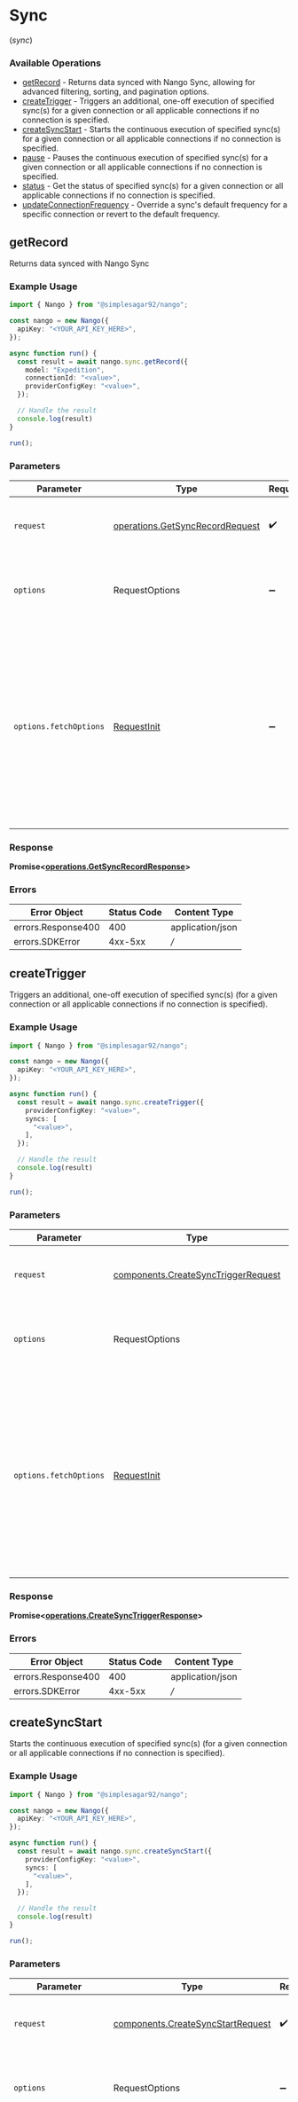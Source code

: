 # Sync
(*sync*)

### Available Operations

* [getRecord](#getrecord) - Returns data synced with Nango Sync, allowing for advanced filtering, sorting, and pagination options.
* [createTrigger](#createtrigger) - Triggers an additional, one-off execution of specified sync(s) for a given connection or all applicable connections if no connection is specified.
* [createSyncStart](#createsyncstart) - Starts the continuous execution of specified sync(s) for a given connection or all applicable connections if no connection is specified.
* [pause](#pause) - Pauses the continuous execution of specified sync(s) for a given connection or all applicable connections if no connection is specified.
* [status](#status) - Get the status of specified sync(s) for a given connection or all applicable connections if no connection is specified.
* [updateConnectionFrequency](#updateconnectionfrequency) - Override a sync's default frequency for a specific connection or revert to the default frequency.

## getRecord

Returns data synced with Nango Sync

### Example Usage

```typescript
import { Nango } from "@simplesagar92/nango";

const nango = new Nango({
  apiKey: "<YOUR_API_KEY_HERE>",
});

async function run() {
  const result = await nango.sync.getRecord({
    model: "Expedition",
    connectionId: "<value>",
    providerConfigKey: "<value>",
  });

  // Handle the result
  console.log(result)
}

run();
```

### Parameters

| Parameter                                                                                                                                                                      | Type                                                                                                                                                                           | Required                                                                                                                                                                       | Description                                                                                                                                                                    |
| ------------------------------------------------------------------------------------------------------------------------------------------------------------------------------ | ------------------------------------------------------------------------------------------------------------------------------------------------------------------------------ | ------------------------------------------------------------------------------------------------------------------------------------------------------------------------------ | ------------------------------------------------------------------------------------------------------------------------------------------------------------------------------ |
| `request`                                                                                                                                                                      | [operations.GetSyncRecordRequest](../../models/operations/getsyncrecordrequest.md)                                                                                             | :heavy_check_mark:                                                                                                                                                             | The request object to use for the request.                                                                                                                                     |
| `options`                                                                                                                                                                      | RequestOptions                                                                                                                                                                 | :heavy_minus_sign:                                                                                                                                                             | Used to set various options for making HTTP requests.                                                                                                                          |
| `options.fetchOptions`                                                                                                                                                         | [RequestInit](https://developer.mozilla.org/en-US/docs/Web/API/Request/Request#options)                                                                                        | :heavy_minus_sign:                                                                                                                                                             | Options that are passed to the underlying HTTP request. This can be used to inject extra headers for examples. All `Request` options, except `method` and `body`, are allowed. |


### Response

**Promise\<[operations.GetSyncRecordResponse](../../models/operations/getsyncrecordresponse.md)\>**
### Errors

| Error Object       | Status Code        | Content Type       |
| ------------------ | ------------------ | ------------------ |
| errors.Response400 | 400                | application/json   |
| errors.SDKError    | 4xx-5xx            | */*                |

## createTrigger

Triggers an additional, one-off execution of specified sync(s) (for a given connection or all applicable connections if no connection is specified).

### Example Usage

```typescript
import { Nango } from "@simplesagar92/nango";

const nango = new Nango({
  apiKey: "<YOUR_API_KEY_HERE>",
});

async function run() {
  const result = await nango.sync.createTrigger({
    providerConfigKey: "<value>",
    syncs: [
      "<value>",
    ],
  });

  // Handle the result
  console.log(result)
}

run();
```

### Parameters

| Parameter                                                                                                                                                                      | Type                                                                                                                                                                           | Required                                                                                                                                                                       | Description                                                                                                                                                                    |
| ------------------------------------------------------------------------------------------------------------------------------------------------------------------------------ | ------------------------------------------------------------------------------------------------------------------------------------------------------------------------------ | ------------------------------------------------------------------------------------------------------------------------------------------------------------------------------ | ------------------------------------------------------------------------------------------------------------------------------------------------------------------------------ |
| `request`                                                                                                                                                                      | [components.CreateSyncTriggerRequest](../../models/components/createsynctriggerrequest.md)                                                                                     | :heavy_check_mark:                                                                                                                                                             | The request object to use for the request.                                                                                                                                     |
| `options`                                                                                                                                                                      | RequestOptions                                                                                                                                                                 | :heavy_minus_sign:                                                                                                                                                             | Used to set various options for making HTTP requests.                                                                                                                          |
| `options.fetchOptions`                                                                                                                                                         | [RequestInit](https://developer.mozilla.org/en-US/docs/Web/API/Request/Request#options)                                                                                        | :heavy_minus_sign:                                                                                                                                                             | Options that are passed to the underlying HTTP request. This can be used to inject extra headers for examples. All `Request` options, except `method` and `body`, are allowed. |


### Response

**Promise\<[operations.CreateSyncTriggerResponse](../../models/operations/createsynctriggerresponse.md)\>**
### Errors

| Error Object       | Status Code        | Content Type       |
| ------------------ | ------------------ | ------------------ |
| errors.Response400 | 400                | application/json   |
| errors.SDKError    | 4xx-5xx            | */*                |

## createSyncStart

Starts the continuous execution of specified sync(s) (for a given connection or all applicable connections if no connection is specified).

### Example Usage

```typescript
import { Nango } from "@simplesagar92/nango";

const nango = new Nango({
  apiKey: "<YOUR_API_KEY_HERE>",
});

async function run() {
  const result = await nango.sync.createSyncStart({
    providerConfigKey: "<value>",
    syncs: [
      "<value>",
    ],
  });

  // Handle the result
  console.log(result)
}

run();
```

### Parameters

| Parameter                                                                                                                                                                      | Type                                                                                                                                                                           | Required                                                                                                                                                                       | Description                                                                                                                                                                    |
| ------------------------------------------------------------------------------------------------------------------------------------------------------------------------------ | ------------------------------------------------------------------------------------------------------------------------------------------------------------------------------ | ------------------------------------------------------------------------------------------------------------------------------------------------------------------------------ | ------------------------------------------------------------------------------------------------------------------------------------------------------------------------------ |
| `request`                                                                                                                                                                      | [components.CreateSyncStartRequest](../../models/components/createsyncstartrequest.md)                                                                                         | :heavy_check_mark:                                                                                                                                                             | The request object to use for the request.                                                                                                                                     |
| `options`                                                                                                                                                                      | RequestOptions                                                                                                                                                                 | :heavy_minus_sign:                                                                                                                                                             | Used to set various options for making HTTP requests.                                                                                                                          |
| `options.fetchOptions`                                                                                                                                                         | [RequestInit](https://developer.mozilla.org/en-US/docs/Web/API/Request/Request#options)                                                                                        | :heavy_minus_sign:                                                                                                                                                             | Options that are passed to the underlying HTTP request. This can be used to inject extra headers for examples. All `Request` options, except `method` and `body`, are allowed. |


### Response

**Promise\<[operations.CreateSyncStartResponse](../../models/operations/createsyncstartresponse.md)\>**
### Errors

| Error Object       | Status Code        | Content Type       |
| ------------------ | ------------------ | ------------------ |
| errors.Response400 | 400                | application/json   |
| errors.SDKError    | 4xx-5xx            | */*                |

## pause

Pauses the continuous execution of specified sync(s) (for a given connection or all applicable connections if no connection is specified).

### Example Usage

```typescript
import { Nango } from "@simplesagar92/nango";

const nango = new Nango({
  apiKey: "<YOUR_API_KEY_HERE>",
});

async function run() {
  const result = await nango.sync.pause({
    providerConfigKey: "<value>",
    syncs: [
      "<value>",
    ],
  });

  // Handle the result
  console.log(result)
}

run();
```

### Parameters

| Parameter                                                                                                                                                                      | Type                                                                                                                                                                           | Required                                                                                                                                                                       | Description                                                                                                                                                                    |
| ------------------------------------------------------------------------------------------------------------------------------------------------------------------------------ | ------------------------------------------------------------------------------------------------------------------------------------------------------------------------------ | ------------------------------------------------------------------------------------------------------------------------------------------------------------------------------ | ------------------------------------------------------------------------------------------------------------------------------------------------------------------------------ |
| `request`                                                                                                                                                                      | [components.CreateSyncPauseRequest](../../models/components/createsyncpauserequest.md)                                                                                         | :heavy_check_mark:                                                                                                                                                             | The request object to use for the request.                                                                                                                                     |
| `options`                                                                                                                                                                      | RequestOptions                                                                                                                                                                 | :heavy_minus_sign:                                                                                                                                                             | Used to set various options for making HTTP requests.                                                                                                                          |
| `options.fetchOptions`                                                                                                                                                         | [RequestInit](https://developer.mozilla.org/en-US/docs/Web/API/Request/Request#options)                                                                                        | :heavy_minus_sign:                                                                                                                                                             | Options that are passed to the underlying HTTP request. This can be used to inject extra headers for examples. All `Request` options, except `method` and `body`, are allowed. |


### Response

**Promise\<[operations.CreateSyncPauseResponse](../../models/operations/createsyncpauseresponse.md)\>**
### Errors

| Error Object       | Status Code        | Content Type       |
| ------------------ | ------------------ | ------------------ |
| errors.Response400 | 400                | application/json   |
| errors.SDKError    | 4xx-5xx            | */*                |

## status

Get the status of specified sync(s) (for a given connection or all applicable connections if no connection is specified)

### Example Usage

```typescript
import { Nango } from "@simplesagar92/nango";

const nango = new Nango({
  apiKey: "<YOUR_API_KEY_HERE>",
});

async function run() {
  const result = await nango.sync.status("<value>", "<value>", "<value>");

  // Handle the result
  console.log(result)
}

run();
```

### Parameters

| Parameter                                                                                                                                                                      | Type                                                                                                                                                                           | Required                                                                                                                                                                       | Description                                                                                                                                                                    |
| ------------------------------------------------------------------------------------------------------------------------------------------------------------------------------ | ------------------------------------------------------------------------------------------------------------------------------------------------------------------------------ | ------------------------------------------------------------------------------------------------------------------------------------------------------------------------------ | ------------------------------------------------------------------------------------------------------------------------------------------------------------------------------ |
| `providerConfigKey`                                                                                                                                                            | *string*                                                                                                                                                                       | :heavy_check_mark:                                                                                                                                                             | The ID of the integration you established within Nango                                                                                                                         |
| `syncs`                                                                                                                                                                        | *string*                                                                                                                                                                       | :heavy_check_mark:                                                                                                                                                             | The name of the syncs you want to fetch a status for. Pass in "*" to return all syncs per the integration                                                                      |
| `connectionId`                                                                                                                                                                 | *string*                                                                                                                                                                       | :heavy_minus_sign:                                                                                                                                                             | The ID of the connection. If omitted, all connections will be surfaced.                                                                                                        |
| `options`                                                                                                                                                                      | RequestOptions                                                                                                                                                                 | :heavy_minus_sign:                                                                                                                                                             | Used to set various options for making HTTP requests.                                                                                                                          |
| `options.fetchOptions`                                                                                                                                                         | [RequestInit](https://developer.mozilla.org/en-US/docs/Web/API/Request/Request#options)                                                                                        | :heavy_minus_sign:                                                                                                                                                             | Options that are passed to the underlying HTTP request. This can be used to inject extra headers for examples. All `Request` options, except `method` and `body`, are allowed. |


### Response

**Promise\<[operations.GetSyncStatusResponse](../../models/operations/getsyncstatusresponse.md)\>**
### Errors

| Error Object       | Status Code        | Content Type       |
| ------------------ | ------------------ | ------------------ |
| errors.Response400 | 400                | application/json   |
| errors.SDKError    | 4xx-5xx            | */*                |

## updateConnectionFrequency

Override a sync's default frequency for a specific connection, or revert to the default frequency.

### Example Usage

```typescript
import { Nango } from "@simplesagar92/nango";

const nango = new Nango({
  apiKey: "<YOUR_API_KEY_HERE>",
});

async function run() {
  const result = await nango.sync.updateConnectionFrequency({
    providerConfigKey: "<value>",
    connectionId: "<value>",
    syncName: "<value>",
    frequency: "<value>",
  });

  // Handle the result
  console.log(result)
}

run();
```

### Parameters

| Parameter                                                                                                                                                                      | Type                                                                                                                                                                           | Required                                                                                                                                                                       | Description                                                                                                                                                                    |
| ------------------------------------------------------------------------------------------------------------------------------------------------------------------------------ | ------------------------------------------------------------------------------------------------------------------------------------------------------------------------------ | ------------------------------------------------------------------------------------------------------------------------------------------------------------------------------ | ------------------------------------------------------------------------------------------------------------------------------------------------------------------------------ |
| `request`                                                                                                                                                                      | [components.UpdateConnectionFrequencyRequest](../../models/components/updateconnectionfrequencyrequest.md)                                                                     | :heavy_check_mark:                                                                                                                                                             | The request object to use for the request.                                                                                                                                     |
| `options`                                                                                                                                                                      | RequestOptions                                                                                                                                                                 | :heavy_minus_sign:                                                                                                                                                             | Used to set various options for making HTTP requests.                                                                                                                          |
| `options.fetchOptions`                                                                                                                                                         | [RequestInit](https://developer.mozilla.org/en-US/docs/Web/API/Request/Request#options)                                                                                        | :heavy_minus_sign:                                                                                                                                                             | Options that are passed to the underlying HTTP request. This can be used to inject extra headers for examples. All `Request` options, except `method` and `body`, are allowed. |


### Response

**Promise\<[operations.UpdateConnectionFrequencyResponse](../../models/operations/updateconnectionfrequencyresponse.md)\>**
### Errors

| Error Object       | Status Code        | Content Type       |
| ------------------ | ------------------ | ------------------ |
| errors.Response400 | 400                | application/json   |
| errors.SDKError    | 4xx-5xx            | */*                |
